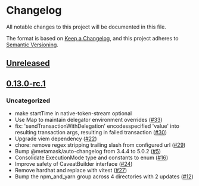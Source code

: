 # Changelog

All notable changes to this project will be documented in this file.

The format is based on [Keep a Changelog](https://keepachangelog.com/en/1.0.0/),
and this project adheres to [Semantic Versioning](https://semver.org/spec/v2.0.0.html).

## [Unreleased]

## [0.13.0-rc.1]

### Uncategorized

- make startTime in native-token-stream optional
- Use Map to maintain delegator environment overrides ([#33](https://github.com/MetaMask/delegation-toolkit/pull/33))
- fix: 'sendTransactionWithDelegation' encodesspecified 'value' into resulting transaction args, resulting in failed transaction ([#30](https://github.com/MetaMask/delegation-toolkit/pull/30))
- Upgrade viem dependency ([#22](https://github.com/MetaMask/delegation-toolkit/pull/22))
- chore: remove regex stripping trailing slash from configured url ([#29](https://github.com/MetaMask/delegation-toolkit/pull/29))
- Bump @metamask/auto-changelog from 3.4.4 to 5.0.2 ([#5](https://github.com/MetaMask/delegation-toolkit/pull/5))
- Consolidate ExecutionMode type and constants to enum ([#16](https://github.com/MetaMask/delegation-toolkit/pull/16))
- Improve safety of CaveatBuilder interface ([#24](https://github.com/MetaMask/delegation-toolkit/pull/24))
- Remove hardhat and replace with vitest ([#27](https://github.com/MetaMask/delegation-toolkit/pull/27))
- Bump the npm_and_yarn group across 4 directories with 2 updates ([#12](https://github.com/MetaMask/delegation-toolkit/pull/12))

[Unreleased]: https://github.com/MetaMask/delegation-toolkit/compare/@metamask/delegation-toolkit@0.13.0-rc.1...HEAD
[0.13.0-rc.1]: https://github.com/MetaMask/delegation-toolkit/releases/tag/@metamask/delegation-toolkit@0.13.0-rc.1
